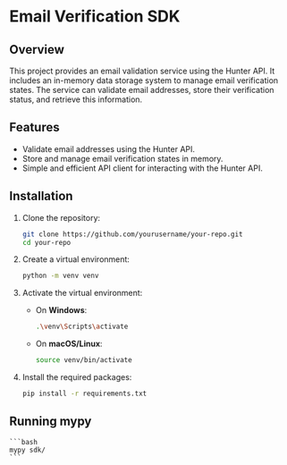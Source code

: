 # Email Verification SDK

## Overview

This project provides an email validation service using the Hunter API. It includes an in-memory data storage system to manage email verification states. The service can validate email addresses, store their verification status, and retrieve this information.

## Features

- Validate email addresses using the Hunter API.
- Store and manage email verification states in memory.
- Simple and efficient API client for interacting with the Hunter API.

## Installation

1. Clone the repository:
   ```bash
   git clone https://github.com/yourusername/your-repo.git
   cd your-repo
   ```

2. Create a virtual environment:
   ```bash
   python -m venv venv
   ```

3. Activate the virtual environment:
   - On **Windows**:
     ```bash
     .\venv\Scripts\activate
     ```
   - On **macOS/Linux**:
     ```bash
     source venv/bin/activate
     ```

4. Install the required packages:
   ```bash
   pip install -r requirements.txt
   ```

## Running mypy
    ```bash
    mypy sdk/
    ```
